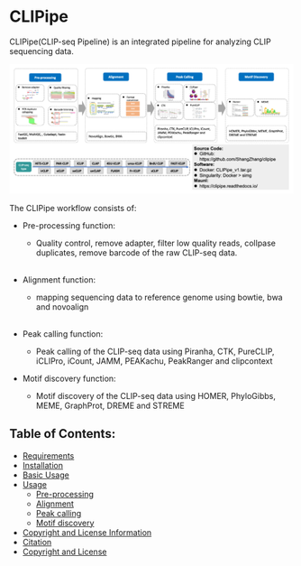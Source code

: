 
# CLIPipe

CLIPipe(CLIP-seq Pipeline) is an integrated pipeline for analyzing CLIP sequencing data.

![Pipeline of Tutorial](img/CLIPipe_pipeline.png)

The CLIPipe workflow consists of:

- Pre-processing function:
    - Quality control, remove adapter, filter low quality reads, collpase duplicates, remove barcode of the raw CLIP-seq data.
    <br />
- Alignment function:
    - mapping sequencing data to reference genome using bowtie, bwa and novoalign
    <br />
- Peak calling function:
    - Peak calling of the CLIP-seq data using Piranha, CTK, PureCLIP, iCLIPro, iCount, JAMM, PEAKachu, PeakRanger and clipcontext
    
- Motif discovery function:
    - Motif discovery of the CLIP-seq data using HOMER, PhyloGibbs, MEME, GraphProt, DREME and STREME
    
## Table of Contents:

- [Requirements](1_requirement.md)
- [Installation](2_installation.md)
- [Basic Usage](3_basic_usage.md)
- [Usage](4_usage.md)
    - [Pre-processing](4_usage.md#rre-processing)
    - [Alignment](4_usage.md#alignment)
    - [Peak calling](4_usage.md#peak-calling)
    - [Motif discovery](4_usage.md#motif-discovery)
- [Copyright and License Information](4_usage.md#copyright-and-license-information)
- [Citation](#citation)
- [Copyright and License](5_copyright_and_license)

